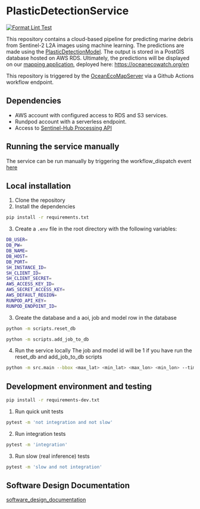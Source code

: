 # PlasticDetectionService

[![Format Lint Test](https://github.com/OceanEcoWatch/PlasticDetectionService/actions/workflows/lint_test.yml/badge.svg)](https://github.com/OceanEcoWatch/PlasticDetectionService/actions/workflows/lint_test.yml)

This repository contains a cloud-based pipeline for predicting marine debris from Sentinel-2 L2A images using machine learning. The predictions are made using the [PlasticDetectionModel](https://github.com/OceanEcoWatch/PlasticDetectionModel). The output is stored in a PostGIS database hosted on AWS RDS.
Ultimately, the predictions will be displayed on our [mapping application](https://github.com/OceanEcoWatch/OceanEcoWatchMap), deployed here: https://oceanecowatch.org/en

This repository is triggered by the [OceanEcoMapServer](https://github.com/OceanEcoWatch/OceanEcoMapServer) via a Github Actions workflow endpoint.

## Dependencies

- AWS account with configured access to RDS and S3 services.
- Rundpod account with a serverless endpoint.
- Access to [Sentinel-Hub Processing API](https://sentinelhub-py.readthedocs.io/en/latest/examples/process_request.html)

## Running the service manually

The service can be run manually by triggering the workflow_dispatch event [here](https://github.com/OceanEcoWatch/PlasticDetectionService/actions/workflows/job.yml)

## Local installation

1. Clone the repository
2. Install the dependencies

```bash
pip install -r requirements.txt
```

3. Create a `.env` file in the root directory with the following variables:

```bash
DB_USER=
DB_PW=
DB_NAME=
DB_HOST=
DB_PORT=
SH_INSTANCE_ID=
SH_CLIENT_ID=
SH_CLIENT_SECRET=
AWS_ACCESS_KEY_ID=
AWS_SECRET_ACCESS_KEY=
AWS_DEFAULT_REGION=
RUNPOD_API_KEY=
RUNPOD_ENDPOINT_ID=
```

3. Greate the database and a aoi, job and model row in the database

```bash
python -m scripts.reset_db
```

```bash
python -m scripts.add_job_to_db
```
4. Run the service locally
   The job and model id will be 1 if you have run the reset_db and add_job_to_db scripts

```bash
python -m src.main --bbox <max_lat> <min_lat> <max_lon> <min_lon> --time <start_date> <end_date> --maxcc <cloudcover_float> --job-id <job_id> --model-id <model_id>
```

## Development environment and testing

```bash
pip install -r requirements-dev.txt
```
1. Run quick unit tests

```bash
pytest -m 'not integration and not slow'
```

2. Run integration tests

```bash
pytest -m 'integration'
```

3. Run slow (real inference) tests

```bash
pytest -m 'slow and not integration'
```

## Software Design Documentation

[software_design_documentation](software_design_documentation.md)
